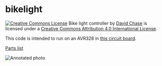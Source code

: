 # bikelight

<a rel="license" href="http://creativecommons.org/licenses/by/4.0/">
<img alt="Creative Commons License" style="border-width:0" src="https://i.creativecommons.org/l/by/4.0/88x31.png" /></a>
<span xmlns:dct="http://purl.org/dc/terms/" href="http://purl.org/dc/dcmitype/Text" property="dct:title" rel="dct:type">Bike light controller</span> by <a xmlns:cc="http://creativecommons.org/ns#" href="https://github.com/dr2chase/bikelight" property="cc:attributionName" rel="cc:attributionURL">David Chase</a> is licensed under a <a rel="license" href="http://creativecommons.org/licenses/by/4.0/">Creative Commons Attribution 4.0 International License</a>.

This code is intended to run on an AVR328 in [this circuit board](https://oshpark.com/shared_projects/BHEdGUTa).

[Parts list](https://docs.google.com/spreadsheets/d/1mQJT0Zcqhx5PFvLVMCGu2ovhkRw-4aj0jE8qOonMg7g/edit?usp=sharing)

![Annotated photo](https://flic.kr/p/rbbacL)
